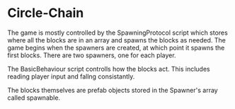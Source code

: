 # Circle-Chain


The game is mostly controlled by the SpawningProtocol script which stores where all the blocks are in an array and spawns the blocks as needed.
The game begins when the spawners are created, at which point it spawns the first blocks.
There are two spawners, one for each player.

The BasicBehaviour script controlls how the blocks act. This includes reading player input and fallng consistantly. 

The blocks themselves are prefab objects stored in the Spawner's array called spawnable.
